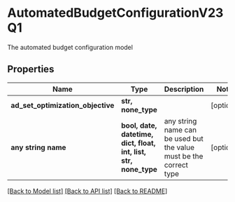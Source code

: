 # AutomatedBudgetConfigurationV23Q1

The automated budget configuration model

## Properties
Name | Type | Description | Notes
------------ | ------------- | ------------- | -------------
**ad_set_optimization_objective** | **str, none_type** |  | [optional] 
**any string name** | **bool, date, datetime, dict, float, int, list, str, none_type** | any string name can be used but the value must be the correct type | [optional]

[[Back to Model list]](../README.md#documentation-for-models) [[Back to API list]](../README.md#documentation-for-api-endpoints) [[Back to README]](../README.md)


